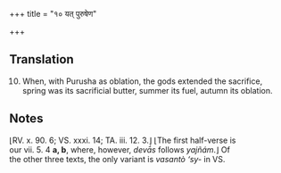 +++
title = "१० यत् पुरुषेण"

+++
## Translation
10. When, with Purusha as oblation, the gods extended the sacrifice,  
spring was its sacrificial butter, summer its fuel, autumn its oblation.

## Notes
⌊RV. x. 90. 6; VS. xxxi. 14; TA. iii. 12. 3.⌋ ⌊The first half-verse is  
our vii. 5. 4 **a, b**, where, however, *devā́s* follows *yajñám*.⌋ Of  
the other three texts, the only variant is *vasantò ‘sy-* in VS.
